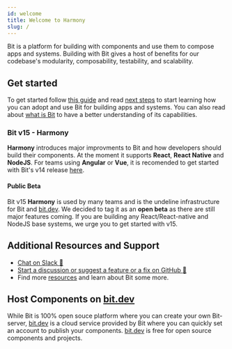 ```yaml
---
id: welcome
title: Welcome to Harmony
slug: /
---
```


Bit is a platform for building with components and use them to compose apps and systems. Building with Bit gives a host of benefits for our codebase's modularity, composability, testability, and scalability.

## Get started

To get started follow [this guide](/getting-started/installing-bit) and read [next steps](getting-started/whats-next) to start learning how you can adopt and use Bit for building apps and systems. You can also read about [what is Bit](essentials/what-is-bit) to have a better understanding of its capabilities.

### Bit v15 - Harmony

**Harmony** introduces major improvments to Bit and how developers should build their components. At the moment it supports **React**, **React Native** and **NodeJS**. For teams using **Angular** or **Vue**, it is recomended to get started with Bit's v14 release [here](https://doce.bit.dev).

#### Public Beta

Bit v15 **Harmony** is used by many teams and is the undeline infrastructure for Bit and [bit.dev](https://bit.dev). We decided to tag it as an **open beta** as there are still major features coming. If you are building any React/React-native and NodeJS base systems, we urge you to get started with v15.

## Additional Resources and Support

* [Chat on Slack :beers:](https://join.slack.com/t/bit-dev-community/shared_invite/enQtNzM2NzQ3MTQzMTg3LWI2YmFmZjQwMTkxNmFmNTVkYzU2MGI2YjgwMmJlZDdkNWVhOGIzZDFlYjg4MGRmOTM4ODAxNTIxMTMwNWVhMzg)
* [Start a discussion or suggest a feature or a fix on GitHub :wrench:](https://github.com/teambit/bit/issues)
* Find more [resources](resources/conference-talks) and learn about Bit some more.

## Host Components on [bit.dev](https://bit.dev)

While Bit is 100% open souce platform where you can create your own Bit-server, [bit.dev](https://bit.dev) is a cloud service provided by Bit where you can quickly set an account to publish your components. [bit.dev](https://bit.dev) is free for open source components and projects.
